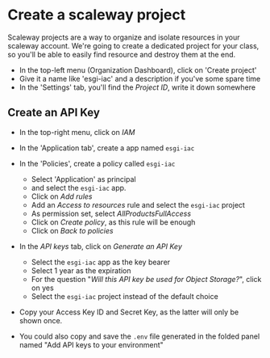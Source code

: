# Create a scaleway project

Scaleway projects are a way to organize and isolate resources in your scaleway
account. We're going to create a dedicated project for your class, so you'll be
able to easily find resource and destroy them at the end.

- In the top-left menu (Organization Dashboard), click on 'Create project'
- Give it a name like 'esgi-iac' and a description if you've some spare time
- In the 'Settings' tab, you'll find the *Project ID*, write it down somewhere

## Create an API Key

- In the top-right menu, click on *IAM*
- In the 'Application tab', create a app named `esgi-iac`
- In the 'Policies', create a policy called `esgi-iac`
  - Select 'Application' as principal
  - and select the `esgi-iac` app.
  - Click on *Add rules*
  - Add an *Access to resources* rule and select the `esgi-iac` project
  - As permission set, select *AllProductsFullAccess*
  - Click on *Create policy*, as this rule will be enough
  - Click on *Back to policies*
- In the *API keys* tab, click on *Generate an API Key*
  - Select the `esgi-iac` app as the key bearer
  - Select 1 year as the expiration
  - For the question "*Will this API key be used for Object Storage?*", click on yes
  - Select the `esgi-iac` project instead of the default choice

- Copy your Access Key ID and Secret Key, as the latter will only be shown once.
- You could also copy and save the `.env` file generated in the folded panel named "Add API keys to your environment"
